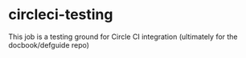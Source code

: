 # circleci-testing
This job is a testing ground for Circle CI integration (ultimately for the docbook/defguide repo)

